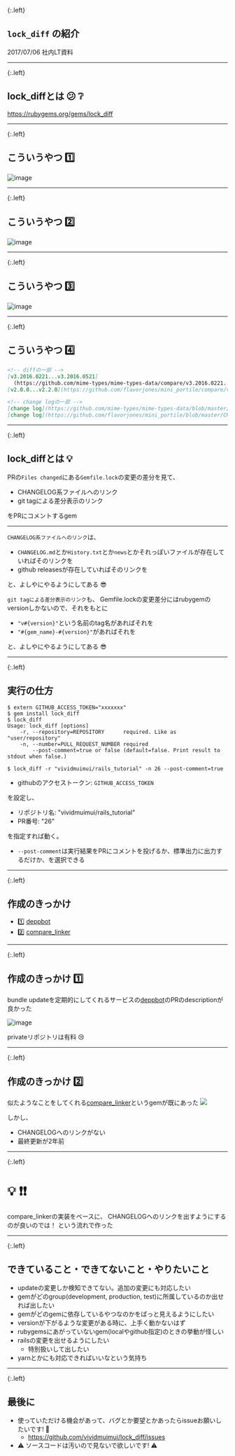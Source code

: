 {:.left}
## `lock_diff` の紹介

2017/07/06 社内LT資料

---


{:.left}
## lock_diffとは :confused: :grey_question:

https://rubygems.org/gems/lock_diff

---

{:.left}
## こういうやつ :one:

![image](https://user-images.githubusercontent.com/1803598/27892016-512ae11a-6238-11e7-9baf-55b660f26052.png)

---

{:.left}
## こういうやつ :two:

![image](https://user-images.githubusercontent.com/1803598/27891676-169d6876-6236-11e7-9e9a-c2fc39c4e38b.png)

---

{:.left}
## こういうやつ :three:

![image](https://user-images.githubusercontent.com/1803598/27891702-388d5f9a-6236-11e7-802b-93077be8e622.png)


---

{:.left}
## こういうやつ :four:

```markdown
<!-- diffの一部 -->
[v3.2016.0221...v3.2016.0521]
  (https://github.com/mime-types/mime-types-data/compare/v3.2016.0221...v3.2016.0521)
[v2.0.0...v2.2.0](https://github.com/flavorjones/mini_portile/compare/v2.0.0...v2.2.0)

<!-- change logの一部 -->
[change log](https://github.com/mime-types/mime-types-data/blob/master/History.md)
[change log](https://github.com/flavorjones/mini_portile/blob/master/CHANGELOG.md)
```

---

{:.left}
## lock_diffとは :bulb:

PRの`Files changed`にある`Gemfile.lock`の変更の差分を見て、
- CHANGELOG系ファイルへのリンク
- git tagによる差分表示のリンク

をPRにコメントするgem

---

`CHANGELOG系ファイルへのリンク`は、

- `CHANGELOG.md`とか`History.txt`とか`news`とかそれっぽいファイルが存在していればそのリンクを
- github releasesが存在していればそのリンクを

と、よしやにやるようにしてある :sunglasses:


`git tagによる差分表示のリンク`も、
Gemfile.lockの変更差分にはrubygemのversionしかないので、それをもとに
- `"v#{version}"`という名前のtag名があればそれを
- `"#{gem_name}-#{version}"`があればそれを

と、よしやにやるようにしてある :sunglasses:

---

{:.left}
## 実行の仕方

```console
$ extern GITHUB_ACCESS_TOKEN="xxxxxxx"
$ gem install lock_diff
$ lock_diff
Usage: lock_diff [options]
    -r, --repository=REPOSITORY      required. Like as "user/repository"
    -n, --number=PULL_REQUEST_NUMBER required
        --post-comment=true or false (default=false. Print result to stdout when false.)

$ lock_diff -r "vividmuimui/rails_tutorial" -n 26 --post-comment=true
```



- githubのアクセストークン: `GITHUB_ACCESS_TOKEN`

を設定し、

- リポジトリ名: "vividmuimui/rails_tutorial"
- PR番号: "26"

を指定すれば動く。

- `--post-comment`は実行結果をPRにコメントを投げるか、標準出力に出力するだけか、を選択できる

---

{:.left}
## 作成のきっかけ

- :one: [deppbot](https://www.deppbot.com/)
- :two: [compare_linker](https://rubygems.org/gems/compare_linker)

---

{:.left}
## 作成のきっかけ :one:

bundle updateを定期的にしてくれるサービスの[deppbot](https://www.deppbot.com/)のPRのdescriptionが良かった

![image](https://user-images.githubusercontent.com/1803598/27892800-a2df9f10-623c-11e7-8970-c1168922554b.png)


privateリポジトリは有料 :cry:

---

{:.left}
## 作成のきっかけ :two:

似たようなことをしてくれる[compare_linker](https://rubygems.org/gems/compare_linker)というgemが既にあった
![](https://camo.githubusercontent.com/3f19e379932c086ad99c5f64b11b05e5eec276ae/68747470733a2f2f662e636c6f75642e6769746875622e636f6d2f6173736574732f31303531352f323030343436392f64653337343135322d383661652d313165332d383461302d3139653265663430623935392e706e67)

しかし、
- CHANGELOGへのリンクがない
- 最終更新が2年前

---

{:.left}
# :bulb: :exclamation::exclamation:

compare_linkerの実装をベースに、 CHANGELOGへのリンクを出すようにするのが良いのでは！
という流れで作った

---

{:.left}
## できていること・できてないこと・やりたいこと

- updateの変更しか検知できてない。追加の変更にも対応したい
- gemがどのgroup(development, production, test)に所属しているのか出せれば出したい
- gemがどのgemに依存しているやつなのかをぱっと見えるようにしたい
- versionが下がるような変更がある時に、上手く動かないはず
- rubygemsにあがっていないgem(localやgithub指定)のときの挙動が怪しい
- railsの変更を出せるようにしたい
  - 特別扱いして出したい
- yarnとかにも対応できればいいなという気持ち

---

{:.left}
## 最後に

- 使っていただける機会があって、バグとか要望とかあったらissueお願いしたいです! :bow:
  - https://github.com/vividmuimui/lock_diff/issues
- :warning: ソースコードは汚いので見ないで欲しいです! :warning:
